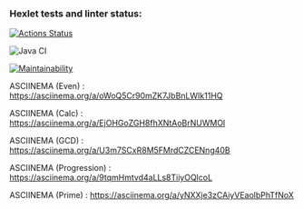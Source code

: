 ### Hexlet tests and linter status:
[![Actions Status](https://github.com/MadMan2k/java-project-lvl1/workflows/hexlet-check/badge.svg)](https://github.com/MadMan2k/java-project-lvl1/actions)

![Java CI](https://github.com/MadMan2k/java-project-lvl1/workflows/Java%20CI/badge.svg)

[![Maintainability](https://api.codeclimate.com/v1/badges/a99a88d28ad37a79dbf6/maintainability)](https://github.com/MadMan2k/java-project-lvl1)

ASCIINEMA (Even) : https://asciinema.org/a/oWoQ5Cr90mZK7JbBnLWIk11HQ

ASCIINEMA (Calc) : https://asciinema.org/a/EjOHGoZGH8fhXNtAoBrNUWMOl

ASCIINEMA (GCD) : https://asciinema.org/a/U3m7SCxR8M5FMrdCZCENng40B

ASCIINEMA (Progression) : https://asciinema.org/a/9tqmHmtvd4aLLs8TiiyOQlcoL

ASCIINEMA (Prime) : https://asciinema.org/a/yNXXje3zCAiyVEaolbPhTfNoX